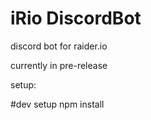 # iRio DiscordBot
discord bot for raider.io

currently in pre-release


setup: 

#dev setup
npm install 
